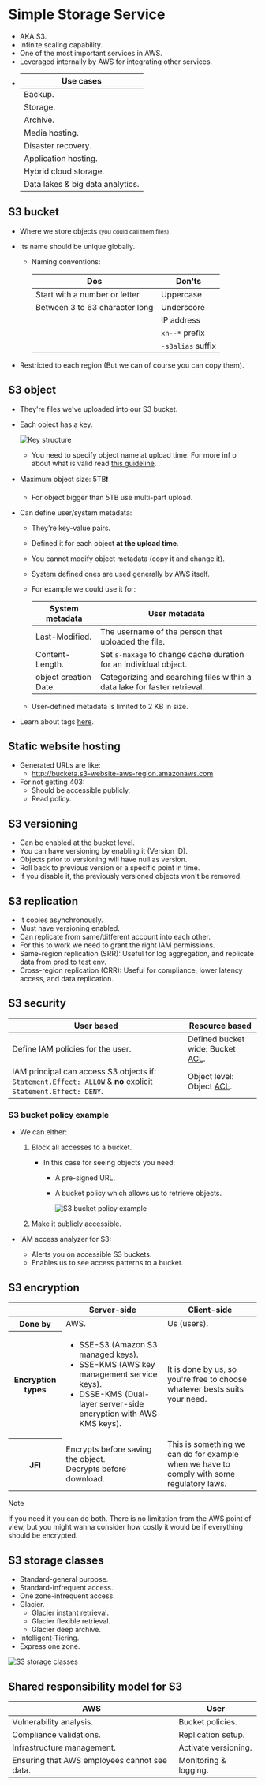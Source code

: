 # Simple Storage Service

- AKA S3.
- Infinite scaling capability.
- One of the most important services in AWS.
- Leveraged internally by AWS for integrating other services.
- | Use cases                        |
  | -------------------------------- |
  | Backup.                          |
  | Storage.                         |
  | Archive.                         |
  | Media hosting.                   |
  | Disaster recovery.               |
  | Application hosting.             |
  | Hybrid cloud storage.            |
  | Data lakes & big data analytics. |

## S3 bucket

- Where we store objects <small>(you could call them files)</small>.
- Its name should be unique globally.

  - Naming conventions:

    | Dos                            | Don'ts            |
    | ------------------------------ | ----------------- |
    | Start with a number or letter  | Uppercase         |
    | Between 3 to 63 character long | Underscore        |
    |                                | IP address        |
    |                                | `xn--*` prefix    |
    |                                | `-s3alias` suffix |

- Restricted to each region (But we can of course you can copy them).

## S3 object

- They're files we've uploaded into our S3 bucket.
- Each object has a key.

  ![Key structure](./key.png)

  - You need to specify object name at upload time. For more inf o about what is valid read [this guideline](https://docs.aws.amazon.com/AmazonS3/latest/userguide/object-keys.html#object-key-guidelines).

- Maximum object size: 5TB:exclamation:
  - For object bigger than 5TB use multi-part upload.
- Can define user/system metadata:

  - They're key-value pairs.
  - Defined it for each object **at the upload time**.
  - You cannot modify object metadata (copy it and change it).
  - System defined ones are used generally by AWS itself.
  - For example we could use it for:

    | System metadata       | User metadata                                                             |
    | --------------------- | ------------------------------------------------------------------------- |
    | Last-Modified.        | The username of the person that uploaded the file.                        |
    | Content-Length.       | Set `s-maxage` to change cache duration for an individual object.         |
    | object creation Date. | Categorizing and searching files within a data lake for faster retrieval. |

  - User-defined metadata is limited to 2 KB in size.

- Learn about tags [here](../README.md#tags-in-aws).

## Static website hosting

- Generated URLs are like:
  - http://bucketa.s3-website-aws-region.amazonaws.com
- For not getting 403:
  - Should be accessible publicly.
  - Read policy.

## S3 versioning

- Can be enabled at the bucket level.
- You can have versioning by enabling it (Version ID).
- Objects prior to versioning will have null as version.
- Roll back to previous version or a specific point in time.
- If you disable it, the previously versioned objects won't be removed.

## S3 replication

- It copies asynchronously.
- Must have versioning enabled.
- Can replicate from same/different account into each other.
- For this to work we need to grant the right IAM permissions.
- Same-region replication (SRR): Useful for log aggregation, and replicate data from prod to test env.
- Cross-region replication (CRR): Useful for compliance, lower latency access, and data replication.

## S3 security

| User based                                                                                                    | Resource based                                                 |
| ------------------------------------------------------------------------------------------------------------- | -------------------------------------------------------------- |
| Define IAM policies for the user.                                                                             | Defined bucket wide: Bucket [ACL](../glossary.md#aclGlossary). |
| IAM principal can access S3 objects if: `Statement.Effect: ALLOW` & **no** explicit `Statement.Effect: DENY`. | Object level: Object [ACL](../glossary.md#aclGlossary).        |

### S3 bucket policy example

- We can either:

  1. Block all accesses to a bucket.

     - In this case for seeing objects you need:

       - A pre-signed URL.
       - A bucket policy which allows us to retrieve objects.

         ![S3 bucket policy example](./s3-bucket-policy-example.png)

  2. Make it publicly accessible.

- IAM access analyzer for S3:
  - Alerts you on accessible S3 buckets.
  - Enables us to see access patterns to a bucket.

## S3 encryption

<table>
  <thead>
    <tr>
      <th></th>
      <th>Server-side</th>
      <th>Client-side</th>
    </tr>
  </thead>
  <tbody>
    <tr>
      <th>Done by</th>
      <td>AWS.</td>
      <td>Us (users).</td>
    </tr>
    <tr>
      <th>Encryption types</th>
      <td>
        <ul>
          <li>SSE-S3 (Amazon S3 managed keys).</li>
          <li>SSE-KMS (AWS key management service keys).</li>
          <li>DSSE-KMS (Dual-layer server-side encryption with AWS KMS keys).</li>
        </ul>
      </td>
      <td>
        It is done by us, so you're free to choose whatever bests suits your
        need.
      </td>
    </tr>
    <tr>
      <th>JFI</th>
      <td>Encrypts before saving the object.<br />Decrypts before download.</td>
      <td>
        This is something we can do for example when we have to comply with some
        regulatory laws.
      </td>
    </tr>
  </tbody>
</table>

> [!NOTE]
>
> If you need it you can do both. There is no limitation from the AWS point of view, but you might wanna consider how costly it would be if everything should be encrypted.

## S3 storage classes

- Standard-general purpose.
- Standard-infrequent access.
- One zone-infrequent access.
- Glacier.
  - Glacier instant retrieval.
  - Glacier flexible retrieval.
  - Glacier deep archive.
- Intelligent-Tiering.
- Express one zone.

![S3 storage classes](./s3-storage-classes.png)

## Shared responsibility model for S3

| AWS                                          | User                  |
| -------------------------------------------- | --------------------- |
| Vulnerability analysis.                      | Bucket policies.      |
| Compliance validations.                      | Replication setup.    |
| Infrastructure management.                   | Activate versioning.  |
| Ensuring that AWS employees cannot see data. | Monitoring & logging. |
